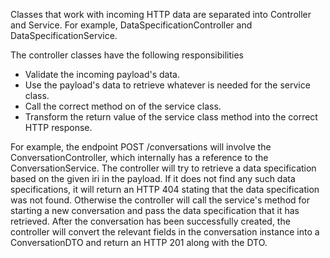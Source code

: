 Classes that work with incoming HTTP data are separated into Controller and Service. For example, DataSpecificationController and DataSpecificationService.

The controller classes have the following responsibilities

- Validate the incoming payload's data.
- Use the payload's data to retrieve whatever is needed for the service class.
- Call the correct method on of the service class.
- Transform the return value of the service class method into the correct HTTP response.

For example, the endpoint POST /conversations will involve the ConversationController, which internally has a reference to the ConversationService. The controller will try to retrieve a data specification based on the given iri in the payload. If it does not find any such data specifications, it will return an HTTP 404 stating that the data specification was not found. Otherwise the controller will call the service's method for starting a new conversation and pass the data specification that it has retrieved. After the conversation has been successfully created, the controller will convert the relevant fields in the conversation instance into a ConversationDTO and return an HTTP 201 along with the DTO.